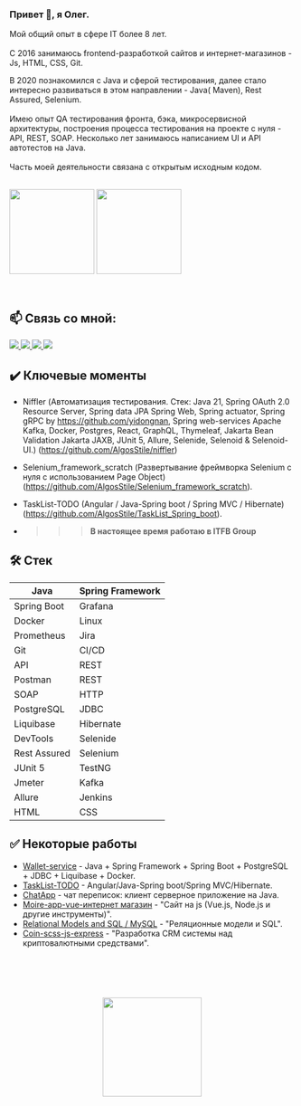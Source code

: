 ### Привет 👋, я Олег.

Мой общий опыт в сфере IT более 8 лет.
<br></br>
С 2016 занимаюсь frontend-разработкой сайтов и интернет-магазинов - Js, HTML, CSS, Git.

В 2020 познакомился с Java и сферой тестирования, далее стало интересно развиваться в этом направлении - Java( Maven), Rest Assured, Selenium.
<br></br>
Имею опыт QA тестирования фронта, бэка, микросервисной архитектуры, построения процесса тестирования на проекте с нуля - API, REST, SOAP.
Несколько лет занимаюсь написанием UI и API автотестов на Java.
<br></br>
Часть моей деятельности связана с открытым исходным кодом.
<br></br>
<p align='left'>
   <a href="https://github-readme-stats.vercel.app/api?username=AlgosStile&show_icons=true&count_private=true">
       <img height=150 src="https://github-readme-stats.vercel.app/api?username=AlgosStile&show_icons=true&count_private=true"/></a>
   <a href="https://github.com/AlgosStile">
       <img height=150 src="https://github-readme-stats.vercel.app/api/top-langs/?username=AlgosStile&layout=compact"/></a>
</p>

<p align='left'>
   <br>

## 📫 Связь со мной:

</p>
<a href="mailto:oleg.todor@mail.ru">
       <img src="https://img.shields.io/badge/@-Email-violet?style=for-the-badge&"/>
    </a>
    <a href="https://t.me/Algos_stile">
       <img src="https://img.shields.io/badge/Telegram-2CA5E0?style=for-the-badge&logo=telegram&logoColor=white"/>
    </a>
      <a href="https://tenchat.ru/Ext_java">
       <img src="https://img.shields.io/badge/Т-TenChat-red?style=for-the-badge&"/>
    </a>
    <a href="https://vk.com/olegtodor/">
       <img src="https://img.shields.io/badge/VK-vk.com%2Folegtodor-blue?style=for-the-badge&logo=vk"/>
    </a>


## ✔️ Ключевые моменты
* Niffler (Автоматизация тестирования. Стек: Java 21, Spring OAuth 2.0 Resource Server, Spring data JPA
Spring Web, Spring actuator, Spring gRPC by https://github.com/yidongnan, Spring web-services
Apache Kafka, Docker, Postgres, React, GraphQL, Thymeleaf, Jakarta Bean Validation
Jakarta JAXB, JUnit 5, Allure, Selenide, Selenoid & Selenoid-UI.) (https://github.com/AlgosStile/niffler)
* Selenium_framework_scratch (Развертывание фреймворка Selenium с нуля с использованием Page Object) (https://github.com/AlgosStile/Selenium_framework_scratch).
* TaskList-TODO (Angular / Java-Spring boot / Spring MVC / Hibernate) (https://github.com/AlgosStile/TaskList_Spring_boot).


* >>> <b>В настоящее время работаю в ITFB Group</b>

## 🛠 Стек

Java | Spring Framework 
--- | --- 
Spring Boot | Grafana
Docker | Linux
Prometheus | Jira
Git | CI/CD
API | REST  
Postman | REST
SOAP | HTTP
PostgreSQL | JDBC
Liquibase | Hibernate 
DevTools  | Selenide
Rest Assured | Selenium
JUnit 5 | TestNG
Jmeter | Kafka 
Allure | Jenkins
 HTML | CSS


## ✅ Некоторые работы

*   [Wallet-service](https://github.com/AlgosStile/Walletservice) - Java + Spring Framework + Spring Boot + PostgreSQL + JDBC + Liquibase + Docker.
*   [TaskList-TODO](https://github.com/AlgosStile/TaskList_Spring_boot) - Angular/Java-Spring boot/Spring MVC/Hibernate.
*   [ChatApp](https://github.com/AlgosStile/Chatapp) - чат переписок: клиент серверное приложение на Java.
*   [Moire-app-vue-интернет магазин](https://github.com/AlgosStile/Moire-app-vue) - "Сайт на js (Vue.js, Node.js и другие инструменты)".
*   [Relational Models and SQL / MySQL](https://github.com/AlgosStile/MSQL) - "Реляционные модели и SQL".
*   [Coin-scss-js-express](https://github.com/AlgosStile/CRM-coin-BTC/tree/main) - "Разработка CRM системы над криптовалютными средствами".

<br></br>
<div align="center" style="margin: 40px 0">
 <a href="https://github.com/AlgosStile/github-profile-views-counter">
  <img width="175px" src="https://komarev.com/ghpvc/?username=AlgosStile&color=DE002D">
 </a>
</div>


